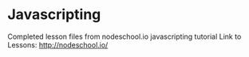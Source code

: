 # Javascripting
Completed lesson files from nodeschool.io javascripting tutorial
Link to Lessons: http://nodeschool.io/
